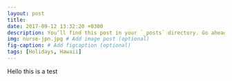 ```yaml
---
layout: post
title:  
date: 2017-09-12 13:32:20 +0300
description: You’ll find this post in your `_posts` directory. Go ahead and edit it and re-build the site to see your changes. # Add post description (optional)
img: nurse-jpn.jpg # Add image post (optional)
fig-caption: # Add figcaption (optional)
tags: [Holidays, Hawaii]
---
```


Hello this is a test